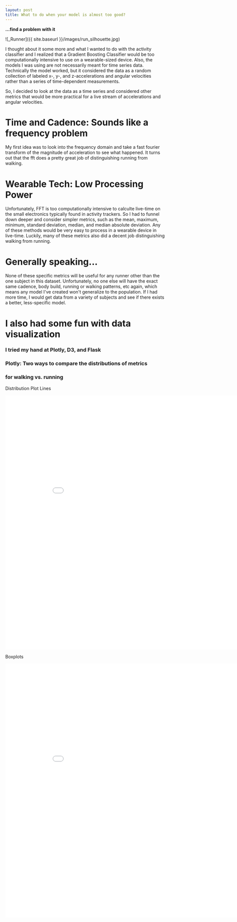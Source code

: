 ```yaml
---
layout: post
title: What to do when your model is almost too good?
---
```

**...find a problem with it** 

![_Runner]({{ site.baseurl }}/images/run_silhouette.jpg)

I thought about it some more and what I wanted to do with
the activity classifier and I realized that a Gradient Boosting
Classifier would be too computationally intensive to use on 
a wearable-sized device. Also, the models I was using are not
necessarily meant for time series data. Technically the model
worked, but it considered the data as a random collection of 
labeled x-, y-, and z-accelerations and angular velocities
rather than a series of time-dependent measurements.
 
So, I decided to look at the data as a time series and considered
other metrics that would be more practical for a live stream of
accelerations and angular velocities. 
 
# Time and Cadence: Sounds like a frequency problem

My first idea was to look into the frequency domain and take
a fast fourier transform of the magnitude of acceleration to
see what happened. It turns out that the fft does a pretty
great job of distinguishing running from walking.
 
# Wearable Tech: Low Processing Power
 
Unfortunately, FFT is too computationally intensive to calculte
live-time on the small electronics typically found in 
activity trackers. So I had to funnel down deeper and consider
simpler metrics, such as the mean, maximum, minimum, standard 
deviation, median, and median absolute deviation. Any of these
methods would be very easy to process in a wearable device in
live-time. Luckily, many of these metrics also did a decent job
distinguishing walking from running. 
 
# Generally speaking...

None of these specific metrics will be useful for any 
runner other than the one subject in this dataset. Unfortunately,
no one else will have the exact same cadence, body build, 
running or walking patterns, etc again, which means any model
I've created won't generalize to the population. If I had more
time, I would get data from a variety of subjects and see if 
there exists a better, less-specific model. 
 
# I also had some fun with data visualization
### I tried my hand at Plotly, D3, and Flask
 
### Plotly: Two ways to compare the distributions of metrics 
### for walking vs. running
 
 Distribution Plot Lines
<iframe width="900" height="800" frameborder="0" scrolling="no" src="//plot.ly/~badderc/11.embed"></iframe>

Boxplots
<iframe width="900" height="800" frameborder="0" scrolling="no" src="//plot.ly/~badderc/14.embed"></iframe>

